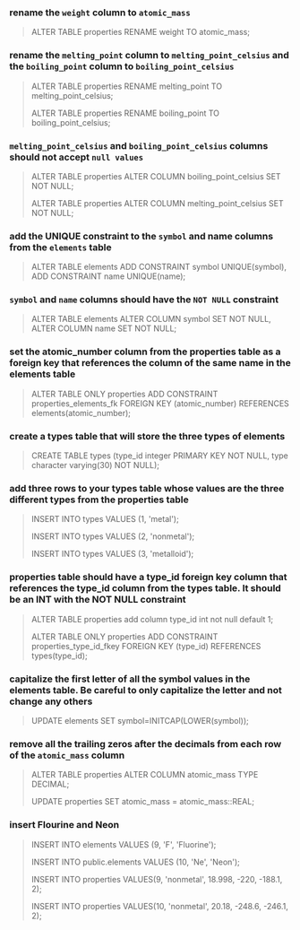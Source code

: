 ### rename the `weight` column to `atomic_mass`

> ALTER TABLE properties RENAME weight TO atomic_mass;

### rename the `melting_point` column to `melting_point_celsius` and the `boiling_point` column to `boiling_point_celsius`

> ALTER TABLE properties RENAME melting_point TO melting_point_celsius;
> 
> ALTER TABLE properties RENAME boiling_point TO boiling_point_celsius;

### `melting_point_celsius` and `boiling_point_celsius` columns should not accept `null values`

> ALTER TABLE properties ALTER COLUMN boiling_point_celsius SET NOT NULL;
>
> ALTER TABLE properties ALTER COLUMN melting_point_celsius SET NOT NULL;

### add the UNIQUE constraint to the `symbol` and name columns from the `elements` table

> ALTER TABLE elements ADD CONSTRAINT symbol UNIQUE(symbol), ADD CONSTRAINT name UNIQUE(name);

### `symbol` and `name` columns should have the `NOT NULL` constraint
> ALTER TABLE elements ALTER COLUMN symbol SET NOT NULL, ALTER COLUMN name SET 
NOT NULL;

### set the atomic_number column from the properties table as a foreign key that references the column of the same name in the elements table
> ALTER TABLE ONLY properties ADD CONSTRAINT properties_elements_fk FOREIGN KEY (atomic_number) REFERENCES elements(atomic_number);

### create a types table that will store the three types of elements
> CREATE TABLE types (type_id integer PRIMARY KEY NOT NULL, type character varying(30) NOT NULL);

### add three rows to your types table whose values are the three different types from the properties table
> INSERT INTO types VALUES (1, 'metal');
> 
> INSERT INTO types VALUES (2, 'nonmetal');
> 
> INSERT INTO types VALUES (3, 'metalloid');

### properties table should have a type_id foreign key column that references the type_id column from the types table. It should be an INT with the NOT NULL constraint
> ALTER TABLE properties add column type_id int not null default 1;
> 
> ALTER TABLE ONLY properties ADD CONSTRAINT properties_type_id_fkey FOREIGN KEY (type_id) REFERENCES types(type_id);

### capitalize the first letter of all the symbol values in the elements table. Be careful to only capitalize the letter and not change any others
> UPDATE elements SET symbol=INITCAP(LOWER(symbol));

### remove all the trailing zeros after the decimals from each row of the `atomic_mass` column
> ALTER TABLE properties ALTER COLUMN atomic_mass TYPE DECIMAL;
> 
> UPDATE properties SET atomic_mass = atomic_mass::REAL;
>
### insert Flourine and Neon
> INSERT INTO elements VALUES (9, 'F', 'Fluorine');
>
> INSERT INTO public.elements VALUES (10, 'Ne', 'Neon');
> 
> INSERT INTO properties VALUES(9, 'nonmetal', 18.998, -220, -188.1, 2);
> 
> INSERT INTO properties VALUES(10, 'nonmetal', 20.18, -248.6, -246.1, 2);
